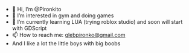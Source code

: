 - 👋 Hi, I’m @Pironkito
- 👀 I’m interested in gym and doing games
- 🌱 I’m currently learning LUA (trying roblox studio) and soon will start with GDScript
- 📫 How to reach me: glebpironko@gmail.com
- And I like a lot the little boys with big boobs